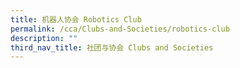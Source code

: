```yaml
---
title: 机器人协会 Robotics Club
permalink: /cca/Clubs-and-Societies/robotics-club
description: ""
third_nav_title: 社团与协会 Clubs and Societies
---
```

